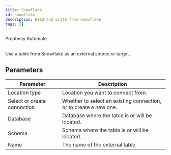 ```yaml
---
title: Snowflake
id: snowflake
description: Read and write from Snowflake
tags: []
---
```


<span class="badge">Prophecy Automate</span><br/><br/>

Use a table from Snowflake as an external source or target.

## Parameters

| Parameter                   | Description                                                       |
| --------------------------- | ----------------------------------------------------------------- |
| Location type               | Location you want to connect from.                                |
| Select or create connection | Whether to select an existing connection, or to create a new one. |
| Database                    | Database where the table is or will be located.                   |
| Schema                      | Schema where the table is or will be located.                     |
| Name                        | The name of the external table.                                   |
